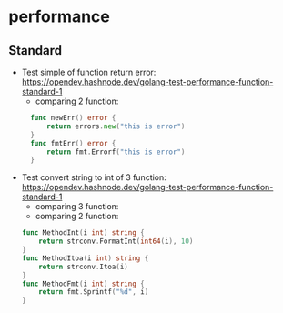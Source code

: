 # performance
## Standard
- Test simple of function return error: https://opendev.hashnode.dev/golang-test-performance-function-standard-1
  - comparing 2 function:
  ```go
    func newErr() error {
        return errors.new("this is error")
    }
    func fmtErr() error {
        return fmt.Errorf("this is error")
    }
  ```
- Test convert string to int of 3 function: https://opendev.hashnode.dev/golang-test-performance-function-standard-1
    - comparing 3 function:
    - comparing 2 function:
    ```go
    func MethodInt(i int) string {
        return strconv.FormatInt(int64(i), 10)
    }
    func MethodItoa(i int) string {
        return strconv.Itoa(i)
    }
    func MethodFmt(i int) string {
        return fmt.Sprintf("%d", i)
    }
    ```